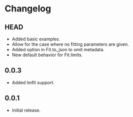 # Changelog

## HEAD

- Added basic examples.
- Allow for the case where no fitting parameters are given.
- Added option in Fit.to_json to omit metadata.
- New default behavior for Fit.limits.

## 0.0.3

- Added lmfit support.

## 0.0.1

- Initial release.
